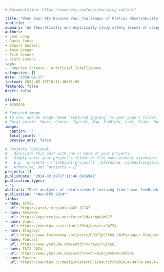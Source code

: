 ```yaml
---
# Documentation: https://wowchemy.com/docs/managing-content/

title: 'When Your AIs Deceive You: Challenges of Partial Observability in Reinforcement Learning from Human Feedback'
subtitle: ''
summary: 'We theoretically and empirically study safety issues of using RLHF with human evaluators that have limited information'
authors:
- Leon Lang
- Davis Foote
- Stuart Russell
- Anca Dragan
- Erik Jenner
- Scott Emmons
tags:
- Computer Science - Artificial Intelligence
categories: []
date: '2024-02-17'
lastmod: 2024-02-17T18:11:46+01:00
featured: false
draft: false

slides:
- example

# Featured image
# To use, add an image named `featured.jpg/png` to your page's folder.
# Focal points: Smart, Center, TopLeft, Top, TopRight, Left, Right, BottomLeft, Bottom, BottomRight.
image:
  caption: ''
  focal_point: ''
  preview_only: false

# Projects (optional).
#   Associate this post with one or more of your projects.
#   Simply enter your project's folder or file name without extension.
#   E.g. `projects = ["internal-project"]` references `content/project/deep-learning/index.md`.
#   Otherwise, set `projects = []`.
projects: []
publishDate: '2024-02-17T17:11:46.691694Z'
publication_types:
- '1'
abstract: "Past analyses of reinforcement learning from human feedback (RLHF) assume that the human evaluators fully observe the environment. What happens when human feedback is based only on partial observations? We formally define two failure cases: deceptive inflation and overjustification. Modeling the human as Boltzmann-rational w.r.t. a belief over trajectories, we prove conditions under which RLHF is guaranteed to result in policies that deceptively inflate their performance, overjustify their behavior to make an impression, or both. Under the new assumption that the human's partial observability is known and accounted for, we then analyze how much information the feedback process provides about the return function. We show that sometimes, the human's feedback determines the return function uniquely up to an additive constant, but in other realistic cases, there is irreducible ambiguity. We propose exploratory research directions to help tackle these challenges, experimentally validate both the theoretical concerns and potential mitigations, and caution against blindly applying RLHF in partially observable settings."
publication: '*NeurIPS 2024*'
links:
- name: arXiv
  url: https://arxiv.org/abs/2402.17747
- name: Reviews
  url: https://openreview.net/forum?id=XcbgkjWSJ7
- name: Video
  url: https://neurips.cc/virtual/2024/poster/94754
- name: Blogpost
  url: https://www.lesswrong.com/posts/DS3TTpCEFKduC8zPy/paper-blogpost-when-your-ais-deceive-you-challenges-with
- name: Podcast
  url: https://www.youtube.com/watch?v=rAywTFQsKGQ
- name: TAIS 2024
  url: https://www.youtube.com/watch?v=6n-kyGqgRvk&t=16560s
- name: Poster
  url: https://neurips.cc/media/PosterPDFs/NeurIPS%202024/94754.png?t=1732529619.851263
---
```

